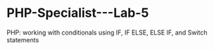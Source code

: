 # PHP-Specialist---Lab-5
PHP: working with conditionals using IF, IF ELSE, ELSE IF, and Switch statements
